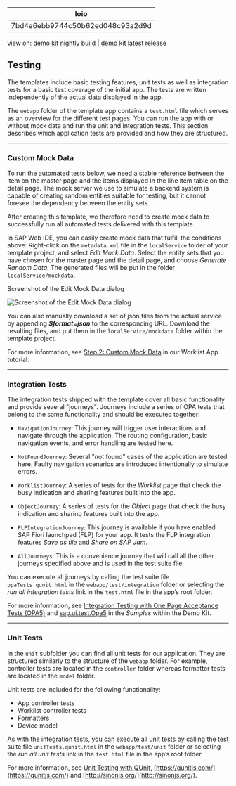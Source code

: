 <!-- loio7bd4e6ebb9744c50b62ed048c93a2d9d -->

| loio |
| -----|
| 7bd4e6ebb9744c50b62ed048c93a2d9d |

<div id="loio">

view on: [demo kit nightly build](https://openui5nightly.hana.ondemand.com/#/topic/7bd4e6ebb9744c50b62ed048c93a2d9d) | [demo kit latest release](https://openui5.hana.ondemand.com/#/topic/7bd4e6ebb9744c50b62ed048c93a2d9d)</div>

## Testing

The templates include basic testing features, unit tests as well as integration tests for a basic test coverage of the initial app. The tests are written independently of the actual data displayed in the app.

The `webapp` folder of the template app contains a `test.html` file which serves as an overview for the different test pages. You can run the app with or without mock data and run the unit and integration tests. This section describes which application tests are provided and how they are structured.

***

### Custom Mock Data

To run the automated tests below, we need a stable reference between the item on the master page and the items displayed in the line item table on the detail page. The mock server we use to simulate a backend system is capable of creating random entities suitable for testing, but it cannot foresee the dependency between the entity sets.

After creating this template, we therefore need to create mock data to successfully run all automated tests delivered with this template.

In SAP Web IDE, you can easily create mock data that fulfill the conditions above: Right-click on the `metadata.xml` file in the `localService` folder of your template project, and select *Edit Mock Data*. Select the entity sets that you have chosen for the master page and the detail page, and choose *Generate Random Data*. The generated files will be put in the folder `localService/mockdata`.

   
  
<a name="loio7bd4e6ebb9744c50b62ed048c93a2d9d__fig_ag5_cst_l2b"/>Screenshot of the Edit Mock Data dialog

 ![](loio119f31a267944d31853bae43fc0f65ba_LowRes.png "Screenshot of the Edit Mock Data dialog") 

You can also manually download a set of json files from the actual service by appending ***$format=json*** to the corresponding URL. Download the resulting files, and put them in the `localService/mockdata` folder within the template project.

For more information, see [Step 2: Custom Mock Data](Step_2_Custom_Mock_Data_3118903.md) in our Worklist App tutorial.

***

### Integration Tests

The integration tests shipped with the template cover all basic functionality and provide several "journeys". Journeys include a series of OPA tests that belong to the same functionality and should be executed together:

-   `NavigationJourney`: This journey will trigger user interactions and navigate through the application. The routing configuration, basic navigation events, and error handling are tested here.

-   `NotFoundJourney`: Several "not found" cases of the application are tested here. Faulty navigation scenarios are introduced intentionally to simulate errors.

-   `WorklistJourney`: A series of tests for the *Worklist* page that check the busy indication and sharing features built into the app.

-   `ObjectJourney`: A series of tests for the *Object* page that check the busy indication and sharing features built into the app.

-   `FLPIntegrationJourney`: This journey is available if you have enabled SAP Fiori launchpad \(FLP\) for your app. It tests the FLP integration features *Save as tile* and *Share on SAP Jam*.

-   `AllJourneys`: This is a convenience journey that will call all the other journeys specified above and is used in the test suite file.


You can execute all journeys by calling the test suite file `opaTests.qunit.html` in the `webapp/test/integration` folder or selecting the *run all integration tests* link in the `test.html` file in the app’s root folder.

For more information, see [Integration Testing with One Page Acceptance Tests \(OPA5\)](Integration_Testing_with_One_Page_Acceptance_Tests_(OPA5)_2696ab5.md) and [sap.ui.test.Opa5](https://openui5.hana.ondemand.com/explored.html#/entity/sap.ui.test.Opa5/samples) in the *Samples* within the Demo Kit.

***

### Unit Tests

In the `unit` subfolder you can find all unit tests for our application. They are structured similarly to the structure of the `webapp` folder. For example, controller tests are located in the `controller` folder whereas formatter tests are located in the `model` folder.

Unit tests are included for the following functionality:

-   App controller tests
-   Worklist controller tests
-   Formatters
-   Device model

As with the integration tests, you can execute all unit tests by calling the test suite file `unitTests.qunit.html` in the `webapp/test/unit` folder or selecting the *run all unit tests* link in the `test.html` file in the app’s root folder.

For more information, see [Unit Testing with QUnit](Unit_Testing_with_QUnit_09d145c.md), [https://qunitjs.com/](https://qunitjs.com/) and [http://sinonjs.org/](http://sinonjs.org/).


